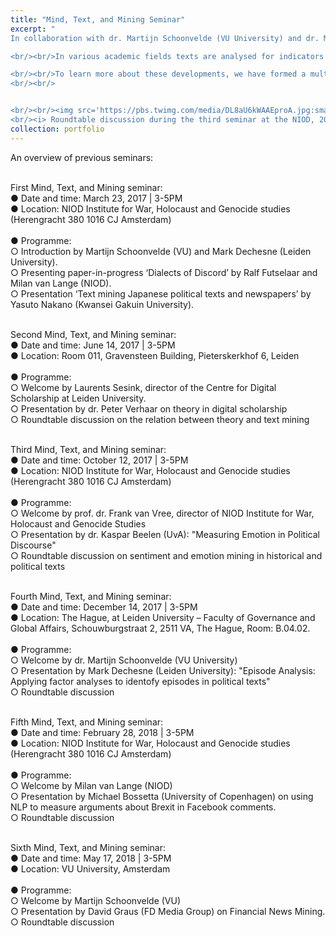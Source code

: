 ```yaml
---
title: "Mind, Text, and Mining Seminar"
excerpt: "
In collaboration with dr. Martijn Schoonvelde (VU University) and dr. Mark Dechesne (Leiden University) I am organizing a frequently recurring seminar on the quantitative analysis of large text corpora. 

<br/><br/>In various academic fields texts are analysed for indicators of speaker personality, or speaker emotions like disgust, anger, and happiness: concepts which have been shown to drive political behaviour or to represent opinions, attitudes or emotionality in relation to certain topics. Quantitative analysis or ‘mining’ of these psychological constructs in the study of historical, social, and political phenomena is burgeoning.

<br/><br/>To learn more about these developments, we have formed a multidisciplinary group of interested and active researchers in the Netherlands by means of a regularly occurring seminar in which best practices in applied work, new methodologies, and substantive new findings are exchanged and discussed. We aim for a group of committed members who intend to participate on a regular basis.
<br/><br/>


<br/><br/><img src='https://pbs.twimg.com/media/DL8aU6kWAAEproA.jpg:small'>
<br/><i> Roundtable discussion during the third seminar at the NIOD, 2017 </i>"
collection: portfolio
---
```


An overview of previous seminars:


<br/>First Mind, Text, and Mining seminar:
<br/>● Date and time: March 23, 2017 | 3-5PM
<br/>● Location: NIOD Institute for War, Holocaust and Genocide studies (Herengracht 380 1016 CJ Amsterdam)
<br/><br/>● Programme:
<br/>○ Introduction by Martijn Schoonvelde (VU) and Mark Dechesne (Leiden University).
<br/>○ Presenting paper-in-progress ‘Dialects of Discord’ by Ralf Futselaar and Milan van Lange (NIOD).
<br/>○ Presentation ‘Text mining Japanese political texts and newspapers’ by Yasuto Nakano (Kwansei Gakuin University).

<br/>Second Mind, Text, and Mining seminar:
<br/>● Date and time: June 14, 2017 | 3-5PM
<br/>● Location: Room 011, Gravensteen Building, Pieterskerkhof 6, Leiden
<br/><br/>● Programme:
<br/>○ Welcome by Laurents Sesink, director of the Centre for Digital Scholarship at Leiden University.
<br/>○ Presentation by dr. Peter Verhaar on theory in digital scholarship
<br/>○ Roundtable discussion on the relation between theory and text mining

 
<br/>Third Mind, Text, and Mining seminar:
<br/>● Date and time: October 12, 2017 | 3-5PM
<br/>● Location: NIOD Institute for War, Holocaust and Genocide studies (Herengracht 380 1016 CJ Amsterdam)
<br/><br/>● Programme:
<br/>○ Welcome by prof. dr. Frank van Vree, director of NIOD Institute for War, Holocaust and Genocide Studies
<br/>○ Presentation by dr. Kaspar Beelen (UvA): "Measuring Emotion in Political Discourse"
<br/>○ Roundtable discussion on sentiment and emotion mining in historical and political texts 

<br/>Fourth Mind, Text, and Mining seminar:
<br/>● Date and time: December 14, 2017 | 3-5PM
<br/>● Location: The Hague, at Leiden University – Faculty of Governance and Global Affairs, Schouwburgstraat 2, 2511 VA, The Hague, Room: B.04.02.
<br/><br/>● Programme:
<br/>○ Welcome by dr. Martijn Schoonvelde (VU University)
<br/>○ Presentation by Mark Dechesne (Leiden University): "Episode Analysis: Applying factor analyses to identofy episodes in political texts" 
<br/>○ Roundtable discussion

<br/>Fifth Mind, Text, and Mining seminar:
<br/>● Date and time: February 28, 2018 | 3-5PM
<br/>● Location: NIOD Institute for War, Holocaust and Genocide studies (Herengracht 380 1016 CJ Amsterdam)
<br/><br/>● Programme:
<br/>○ Welcome by Milan van Lange (NIOD)
<br/>○ Presentation by Michael Bossetta (University of Copenhagen) on using NLP to measure arguments about Brexit in Facebook comments. 
<br/>○ Roundtable discussion

<br/>Sixth Mind, Text, and Mining seminar:
<br/>● Date and time: May 17, 2018 | 3-5PM
<br/>● Location: VU University, Amsterdam
<br/><br/>● Programme:
<br/>○ Welcome by Martijn Schoonvelde (VU)
<br/>○ Presentation by David Graus (FD Media Group) on Financial News Mining.
<br/>○ Roundtable discussion

